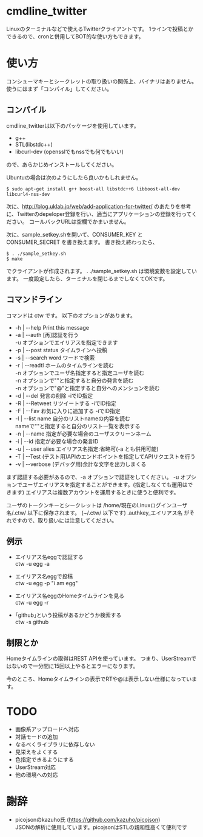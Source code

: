 cmdline_twitter
===============
Linuxのターミナルなどで使えるTwitterクライアントです。
1ラインで投稿とかできるので、cronと併用してBOT的な使い方もできます。


使い方
===============
コンシューマキーとシークレットの取り扱いの関係上、バイナリはありません。
使うにはまず「コンパイル」してください。

コンパイル
--------

cmdline_twitterは以下のパッケージを使用しています。
* g++
* STL(libstdc++)
* libcurl-dev (opensslでもnssでも何でもいい)

ので、あらかじめインストールしてください。

Ubuntuの場合は次のようにしたら良いかもしれません。
````
$ sudo apt-get install g++ boost-all libstdc++6 libboost-all-dev libcurl4-nss-dev
````

次に、http://blog.uklab.jp/web/add-application-for-twitter/ のあたりを参考に、Twitterのdepeloper登録を行い、適当にアプリケーションの登録を行ってください。
コールバックURLは空欄でかまいません。

次に、sample_setkey.shを開いて、CONSUMER_KEY と CONSUMER_SECRET を書き換えます。
書き換え終わったら、
````
$ . ./sample_setkey.sh
$ make
````
でクライアントが作成されます。
. ./sample_setkey.sh は環境変数を設定しています。
一度設定したら、ターミナルを閉じるまでしなくてOKです。


コマンドライン
--------
コマンドは ctw です。
以下のオプションがあります。

* -h | --help          Print this message
* -a | --auth          [再]認証を行う<br>
                     -u オプションでエイリアスを指定できます<br>
* -p | --post status   タイムラインへ投稿
* -s | --search word   ワードで検索
* -r | --readtl        ホームのタイムラインを読む<br>
                     -n オプションでユーザ名指定すると指定ユーザを読む<br>
                     -n オプションで""と指定すると自分の発言を読む<br>
                     -n オプションで"@"と指定すると自分へのメンションを読む<br>
* -d | --del           発言の削除 -iでID指定
* -R | --Retweet       リツイートする -iでID指定
* -F | --Fav           お気に入りに追加する -iでID指定
* -l | --list name     自分のリストnameの内容を読む<br>
                     nameで""と指定すると自分のリスト一覧を表示する<br>
* -n | --name          指定が必要な場合のユーザスクリーンネーム
* -i | --id            指定が必要な場合の発言ID
* -u | --user alies    エイリアス名指定:省略可(-a とも併用可能)
* -T | --Test          (テスト用)APIのエンドポイントを指定してAPIリクエストを行う
* -v | --verbose       (デバッグ用)余計な文字を出力しまくる

まず認証する必要があるので、-a オプションで認証をしてください。
-u オプションでユーザエイリアスを指定することができます。(指定しなくても運用はできます)
エイリアスは複数アカウントを運用するときに使うと便利です。

ユーザのトークンキーとシークレットは /home/現在のLinuxログインユーザ名/.ctw/ 以下に保存されます。
(~/.ctw/ 以下です)
.authkey_エイリアス名 がそれですので、取り扱いには注意してください。

例示
--------
* エイリアス名eggで認証する<br>
ctw -u egg -a

* エイリアス名eggで投稿<br>
ctw -u egg -p "i am egg"

* エイリアス名eggのHomeタイムラインを見る<br>
ctw -u egg -r

* ｢github｣という投稿があるかどうか検索する<br>
ctw -s github


制限とか
--------
Homeタイムラインの取得はREST APIを使っています。
つまり、UserStreamではないので一分間に15回以上やるとエラーになります。

今のところ、Homeタイムラインの表示でRTや@は表示しない仕様になっています。


TODO
===============
* 画像系アップロードへ対応
* 対話モードの追加
* なるべくライブラリに依存しない
* 見栄えをよくする
* 色指定できるようにする
* UserStream対応
* 他の環境への対応

謝辞
===============
* picojsonのkazuho氏 (https://github.com/kazuho/picojson)<br>
JSONの解析に使用しています。picojsonはSTLの親和性高くて便利です

